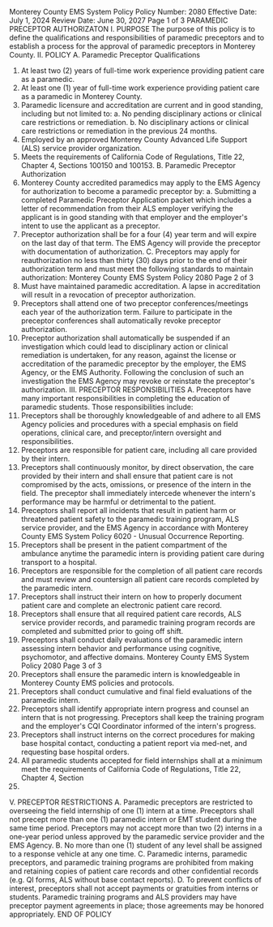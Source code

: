 Monterey County EMS System Policy
Policy Number: 2080
Effective Date: July 1, 2024
Review Date: June 30, 2027
Page 1 of 3
PARAMEDIC PRECEPTOR AUTHORIZATON
I. PURPOSE
The purpose of this policy is to define the qualifications and responsibilities of paramedic
preceptors and to establish a process for the approval of paramedic preceptors in
Monterey County.
II. POLICY
A. Paramedic Preceptor Qualifications
1. At least two (2) years of full-time work experience providing patient care as a
paramedic.
2. At least one (1) year of full-time work experience providing patient care as a
paramedic in Monterey County.
3. Paramedic licensure and accreditation are current and in good standing, including
but not limited to:
a. No pending disciplinary actions or clinical care restrictions or remediation.
b. No disciplinary actions or clinical care restrictions or remediation in the
previous 24 months.
3. Employed by an approved Monterey County Advanced Life Support (ALS)
service provider organization.
4. Meets the requirements of California Code of Regulations, Title 22, Chapter 4,
Sections 100150 and 100153.
B. Paramedic Preceptor Authorization
1. Monterey County accredited paramedics may apply to the EMS Agency for
authorization to become a paramedic preceptor by:
a. Submitting a completed Paramedic Preceptor Application packet which
includes a letter of recommendation from their ALS employer verifying
the applicant is in good standing with that employer and the employer's
intent to use the applicant as a preceptor.
2. Preceptor authorization shall be for a four (4) year term and will expire on the last
day of that term. The EMS Agency will provide the preceptor with
documentation of authorization.
C. Preceptors may apply for reauthorization no less than thirty (30) days prior to the end of
their authorization term and must meet the following standards to maintain authorization:
Monterey County EMS System Policy 2080
Page 2 of 3
1. Must have maintained paramedic accreditation. A lapse in accreditation will
result in a revocation of preceptor authorization.
2. Preceptors shall attend one of two preceptor conferences/meetings each year of
the authorization term. Failure to participate in the preceptor conferences shall
automatically revoke preceptor authorization.
3. Preceptor authorization shall automatically be suspended if an investigation which
could lead to disciplinary action or clinical remediation is undertaken, for any
reason, against the license or accreditation of the paramedic preceptor by the
employer, the EMS Agency, or the EMS Authority. Following the conclusion of
such an investigation the EMS Agency may revoke or reinstate the preceptor's
authorization.
III. PRECEPTOR RESPONSIBILITIES
A. Preceptors have many important responsibilities in completing the education of
paramedic students. Those responsibilities include:
1. Preceptors shall be thoroughly knowledgeable of and adhere to all EMS Agency
policies and procedures with a special emphasis on field operations, clinical care,
and preceptor/intern oversight and responsibilities.
2. Preceptors are responsible for patient care, including all care provided by their
intern.
3. Preceptors shall continuously monitor, by direct observation, the care provided by
their intern and shall ensure that patient care is not compromised by the acts,
omissions, or presence of the intern in the field. The preceptor shall immediately
intercede whenever the intern's performance may be harmful or detrimental to the
patient.
4. Preceptors shall report all incidents that result in patient harm or threatened
patient safety to the paramedic training program, ALS service provider, and the
EMS Agency in accordance with Monterey County EMS System Policy 6020 -
Unusual Occurrence Reporting.
5. Preceptors shall be present in the patient compartment of the ambulance anytime
the paramedic intern is providing patient care during transport to a hospital.
6. Preceptors are responsible for the completion of all patient care records and must
review and countersign all patient care records completed by the paramedic
intern.
7. Preceptors shall instruct their intern on how to properly document patient care and
complete an electronic patient care record.
8. Preceptors shall ensure that all required patient care records, ALS service provider
records, and paramedic training program records are completed and submitted
prior to going off shift.
9. Preceptors shall conduct daily evaluations of the paramedic intern assessing intern
behavior and performance using cognitive, psychomotor, and affective domains.
Monterey County EMS System Policy 2080
Page 3 of 3
10. Preceptors shall ensure the paramedic intern is knowledgeable in Monterey
County EMS policies and protocols.
11. Preceptors shall conduct cumulative and final field evaluations of the paramedic
intern.
12. Preceptors shall identify appropriate intern progress and counsel an intern that is
not progressing. Preceptors shall keep the training program and the employer's
CQI Coordinator informed of the intern's progress.
13. Preceptors shall instruct interns on the correct procedures for making base
hospital contact, conducting a patient report via med-net, and requesting base
hospital orders.
14. All paramedic students accepted for field internships shall at a minimum meet the
requirements of California Code of Regulations, Title 22, Chapter 4, Section
100152.
V. PRECEPTOR RESTRICTIONS
A. Paramedic preceptors are restricted to overseeing the field internship of one (1) intern at a
time. Preceptors shall not precept more than one (1) paramedic intern or EMT student
during the same time period. Preceptors may not accept more than two (2) interns in a
one-year period unless approved by the paramedic service provider and the EMS Agency.
B. No more than one (1) student of any level shall be assigned to a response vehicle at any
one time.
C. Paramedic interns, paramedic preceptors, and paramedic training programs are prohibited
from making and retaining copies of patient care records and other confidential records
(e.g. QI forms, ALS without base contact reports).
D. To prevent conflicts of interest, preceptors shall not accept payments or gratuities from
interns or students. Paramedic training programs and ALS providers may have preceptor
payment agreements in place; those agreements may be honored appropriately.
END OF POLICY

